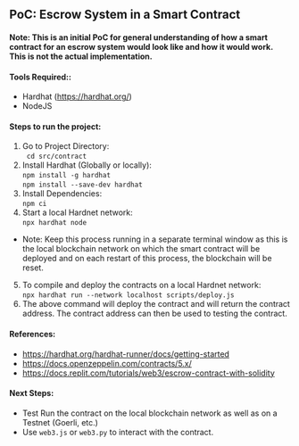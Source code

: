 ## PoC: Escrow System in a Smart Contract

#### Note: This is an initial PoC for general understanding of how a smart contract for an escrow system would look like and how it would work. This is not the actual implementation.

#### Tools Required::
+ Hardhat (https://hardhat.org/)
+ NodeJS 

#### Steps to run the project:
1. Go to Project Directory:  
``` cd src/contract```  
2. Install Hardhat (Globally or locally):  
``` npm install -g hardhat ```  
``` npm install --save-dev hardhat ```  
3. Install Dependencies:  
``` npm ci ```
4. Start a local Hardnet network:  
``` npx hardhat node ```  
+ Note: Keep this process running in a separate terminal window as this is the local blockchain network on which the smart contract will be deployed and on each restart of this process, the blockchain will be reset.
5. To compile and deploy the contracts on a local Hardnet network:  
``` npx hardhat run --network localhost scripts/deploy.js ```
6. The above command will deploy the contract and will return the contract address. The contract address can then be used to testing the contract.

#### References:
+ https://hardhat.org/hardhat-runner/docs/getting-started
+ https://docs.openzeppelin.com/contracts/5.x/
+ https://docs.replit.com/tutorials/web3/escrow-contract-with-solidity

#### Next Steps:
+ Test Run the contract on the local blockchain network as well as on a Testnet (Goerli, etc.)
+ Use ```web3.js``` or ```web3.py``` to interact with the contract.